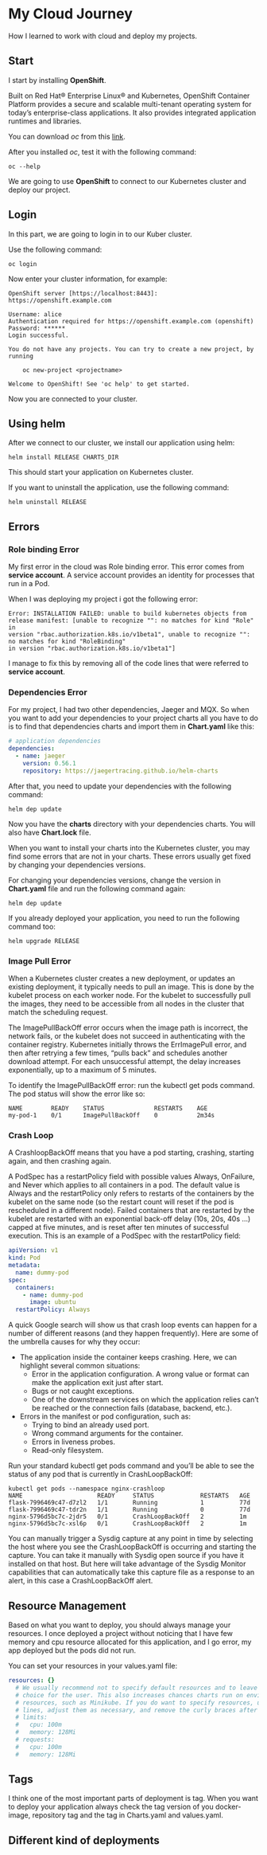 # My Cloud Journey

How I learned to work with cloud and deploy my projects.

## Start
I start by installing **OpenShift**.

Built on Red Hat® Enterprise Linux® and Kubernetes, OpenShift Container Platform provides a secure and scalable multi-tenant operating system for today’s enterprise-class applications. It also provides integrated application runtimes and libraries.

You can download _oc_ from this [link](https://access.redhat.com/downloads/content/290/ver=4.10/rhel---8/4.10.9/x86_64/product-software).

After you installed _oc_, test it with the following command:
```shell
oc --help
```

We are going to use **OpenShift** to connect to our Kubernetes cluster and deploy our project.

## Login
In this part, we are going to login in to our Kuber cluster.

Use the following command:
```shell
oc login
```

Now enter your cluster information, for example:
```shell
OpenShift server [https://localhost:8443]: https://openshift.example.com 

Username: alice 
Authentication required for https://openshift.example.com (openshift)
Password: ******
Login successful. 

You do not have any projects. You can try to create a new project, by running

    oc new-project <projectname> 

Welcome to OpenShift! See 'oc help' to get started.
```

Now you are connected to your cluster.

## Using helm
After we connect to our cluster, we install our application using helm:
```shell
helm install RELEASE CHARTS_DIR
```

This should start your application on Kubernetes cluster.

If you want to uninstall the application, use the following command:
```shell
helm uninstall RELEASE
```

## Errors
### Role binding Error
My first error in the cloud was Role binding error. This error comes from **service account**. A service account provides an identity for processes that run in a Pod.

When I was deploying my project i got the following error:
```shell
Error: INSTALLATION FAILED: unable to build kubernetes objects from release manifest: [unable to recognize "": no matches for kind "Role" in 
version "rbac.authorization.k8s.io/v1beta1", unable to recognize "": no matches for kind "RoleBinding" 
in version "rbac.authorization.k8s.io/v1beta1"]
```

I manage to fix this by removing all of the code lines that were referred to **service account**.

### Dependencies Error
For my project, I had two other dependencies, Jaeger and MQX. So when you want to add your dependencies to your project charts
all you have to do is to find that dependencies charts and import them in **Chart.yaml** like this:
```yaml
# application dependencies
dependencies:
  - name: jaeger
    version: 0.56.1
    repository: https://jaegertracing.github.io/helm-charts
```

After that, you need to update your dependencies with the following command:
```shell
helm dep update
```

Now you have the **charts** directory with your dependencies charts. You will also have **Chart.lock** file.

When you want to install your charts into the Kubernetes cluster, you may find some errors that are not in your charts.
These errors usually get fixed by changing your dependencies versions.

For changing your dependencies versions, change the version in **Chart.yaml** file and run the following command again:
```shell
helm dep update
```

If you already deployed your application, you need to run the following command too:
```shell
helm upgrade RELEASE
```

### Image Pull Error
When a Kubernetes cluster creates a new deployment, or updates an existing deployment, it typically needs to pull an image. This is done by the kubelet process on each worker node. For the kubelet to successfully pull the images, they need to be accessible from all nodes in the cluster that match the scheduling request.

The ImagePullBackOff error occurs when the image path is incorrect, the network fails, or the kubelet does not succeed in authenticating with the container registry. Kubernetes initially throws the ErrImagePull error, and then after retrying a few times, “pulls back” and schedules another download attempt. For each unsuccessful attempt, the delay increases exponentially, up to a maximum of 5 minutes.

To identify the ImagePullBackOff error: run the kubectl get pods command. The pod status will show the error like so:
```shell
NAME        READY    STATUS              RESTARTS    AGE
my-pod-1    0/1      ImagePullBackOff    0           2m34s
```

### Crash Loop
A CrashloopBackOff means that you have a pod starting, crashing, starting again, and then crashing again.

A PodSpec has a restartPolicy field with possible values Always, OnFailure, and Never which applies to all containers in a pod. The default value is Always and the restartPolicy only refers to restarts of the containers by the kubelet on the same node (so the restart count will reset if the pod is rescheduled in a different node). Failed containers that are restarted by the kubelet are restarted with an exponential back-off delay (10s, 20s, 40s …) capped at five minutes, and is reset after ten minutes of successful execution. This is an example of a PodSpec with the restartPolicy field:
```yaml
apiVersion: v1
kind: Pod
metadata:
  name: dummy-pod
spec:
  containers:
    - name: dummy-pod
      image: ubuntu
  restartPolicy: Always
```

A quick Google search will show us that crash loop events can happen for a number of different reasons (and they happen frequently). Here are some of the umbrella causes for why they occur:

- The application inside the container keeps crashing. Here, we can highlight several common situations:
    - Error in the application configuration. A wrong value or format can make the application exit just after start.
    - Bugs or not caught exceptions.
    - One of the downstream services on which the application relies can’t be reached or the connection fails (database, backend, etc.).
- Errors in the manifest or pod configuration, such as:
    - Trying to bind an already used port.
    - Wrong command arguments for the container.
    - Errors in liveness probes.
    - Read-only filesystem.

Run your standard kubectl get pods command and you’ll be able to see the status of any pod that is currently in CrashLoopBackOff:
```shell
kubectl get pods --namespace nginx-crashloop
NAME                     READY     STATUS             RESTARTS   AGE
flask-7996469c47-d7zl2   1/1       Running            1          77d
flask-7996469c47-tdr2n   1/1       Running            0          77d
nginx-5796d5bc7c-2jdr5   0/1       CrashLoopBackOff   2          1m
nginx-5796d5bc7c-xsl6p   0/1       CrashLoopBackOff   2          1m
```

You can manually trigger a Sysdig capture at any point in time by selecting the host where you see the CrashLoopBackOff is occurring and starting the capture. You can take it manually with Sysdig open source if you have it installed on that host. But here will take advantage of the Sysdig Monitor capabilities that can automatically take this capture file as a response to an alert, in this case a CrashLoopBackOff alert.

## Resource Management
Based on what you want to deploy, you should always manage your resources. I once deployed a project without noticing 
that I have few memory and cpu resource allocated for this application, and I go error, my app deployed but the pods 
did not run.

You can set your resources in your values.yaml file:
```yaml
resources: {}
  # We usually recommend not to specify default resources and to leave this as a conscious
  # choice for the user. This also increases chances charts run on environments with little
  # resources, such as Minikube. If you do want to specify resources, uncomment the following
  # lines, adjust them as necessary, and remove the curly braces after 'resources:'.
  # limits:
  #   cpu: 100m
  #   memory: 128Mi
  # requests:
  #   cpu: 100m
  #   memory: 128Mi
```

## Tags
I think one of the most important parts of deployment is tag. When you want to deploy your application
always check the tag version of you docker-image, repository tag and the tag in Charts.yaml and values.yaml.

## Different kind of deployments
